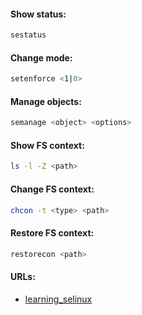 #### Show status:
```bash
sestatus
```

#### Change mode:
```bash
setenforce <1|0>
```

#### Manage objects:
```bash
semanage <object> <options>
```

#### Show FS context:
```bash
ls -l -Z <path>
```

#### Change FS context:
```bash
chcon -t <type> <path>
```

#### Restore FS context:
```bash
restorecon <path>
```

#### URLs:
- [learning_selinux](https://docs.rockylinux.org/guides/security/learning_selinux/)
